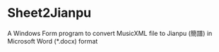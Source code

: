# Sheet2Jianpu
A Windows Form program to convert MusicXML file to Jianpu (簡譜) in Microsoft Word (*.docx) format

